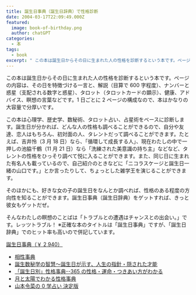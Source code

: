 ```yaml
---
title: 誕生日事典（誕生日辞典）で性格診断
date: 2004-03-17T22:09:49.000Z
featured:
  image: book-of-birthday.png
  author: chatGPT
categories:
  - 本
tags:
  - book
excerpt: " この本は誕生日からその日に生まれた人の性格を診断するという本です。ページの内容は、その日を特徴づける一言と、解説（目算で600字程度）、ナンバーと惑星（支配される数字と惑星）、タロット（タロットカードの顕示）、健康、アドバイス、瞑想の言葉などです。1日ごとに2ページの構成なので、本はかなりの大容量で分厚いです。"
---
```


この本は誕生日からその日に生まれた人の性格を診断するという本です。ページの内容は、その日を特徴づける一言と、解説（目算で 600 字程度）、ナンバーと惑星（支配される数字と惑星）、タロット（タロットカードの顕示）、健康、アドバイス、瞑想の言葉などです。1 日ごとに 2 ページの構成なので、本はかなりの大容量で分厚いです。

この本は心理学、歴史学、数秘術、タロット占い、占星術をベースに診断します。誕生日が分かれば、どんな人の性格も調べることができるので、自分や友達、恋人はもちろん、初対面の人、タレントだって調べることができます。たとえば、吉井怜（3 月 18 日）なら、「循環して成長する人」、現在わたしの中で一押しの池脇千鶴（11 月 21 日）なら「洗練された美意識の持ち主」などなど、タレントの性格をひっそり調べて悦に入ることができます。また、同じ日に生まれた有名人も載っているので、自己紹介のときなどに「ニコラスケージと誕生日一緒の山口です。」とか言ったりして、ちょっとした雑学王を演じることができます。

そのほかにも、好きな女の子の誕生日をなんとか調べれば、性格のある程度の方向性を知ることができます。誕生日事典（誕生日辞典）をゲットすれば、きっと彼女もゲットだぜ。

そんなわたしの瞑想のことばは「トラブルとの遭遇はチャンスとの出会い。」です。レッツトラブル！
※正確な本のタイトルは「誕生日事典」ですが、「誕生日辞典」でのヒット率も高いので併記しています。

[誕生日事典（￥ 2,940）](http://www.amazon.co.jp/exec/obidos/ASIN/4047913510/yutakayamaguc-22)

- [相性事典](http://www.amazon.co.jp/exec/obidos/ASIN/4047913707/ref=nosim/yutakayamaguc-22)
- [誕生数秘学の智慧〜誕生日が示す、人生の指針・隠された才能](http://www.amazon.co.jp/exec/obidos/ASIN/4877312021/ref=nosim/yutakayamaguc-22)
- [「誕生日別」性格事典--365 の性格・運命・つきあい方がわかる](http://www.amazon.co.jp/exec/obidos/ASIN/456962569X/ref=nosim/yutakayamaguc-22)
- [月と太陽でわかる性格事典](http://www.amazon.co.jp/exec/obidos/ASIN/4789719936/ref=nosim/yutakayamaguc-22)
- [山本令菜の 0 学占い 決定版](http://www.amazon.co.jp/exec/obidos/ASIN/4890360980/ref=nosim/yutakayamaguc-22)
